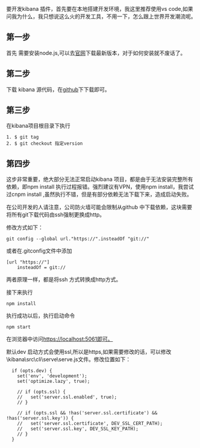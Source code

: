 要开发kibana 插件，首先要在本地搭建开发环境，我这里推荐使用vs code,如果问我为什么，我只想说这么火的开发工具，不用一下，怎么跟上世界开发潮流呢。

## 第一步

首先 需要安装node.js,可以去[官网](https://nodejs.org/en/)下载最新版本，对于如何安装就不废话了。

## 第二步

下载 kibana 源代码，在[github](https://github.com/elastic/kibana)下下载即可。

## 第三步

在kibana项目根目录下执行

```
1. $ git tag
2. $ git checkout 指定version
```

## 第四步

这步非常重要，绝大部分无法正常启动kibana 项目，都是由于无法安装完整所有依赖，即npm install 执行过程报错。强烈建议有VPN，使用npm install，我尝试过cnpm install ,虽然执行不错，但是有部分依赖无法下载下来，造成启动失败。

在公司开发的人请注意，公司防火墙可能会限制从github 中下载依赖，这块需要将所有git下载代码由ssh强制更换成http。

修改方式如下：

```
git config --global url."https://".insteadOf "git://"
```

或者在.gitconfig文件中添加

```
[url "https://"]
    insteadOf = git://
```

两者原理一样，都是将ssh 方式转换成http方式。

接下来执行

```
npm install
```

执行成功以后，执行启动命令

```
npm start
```

在浏览器中访问[https://localhost:5061即可。](https://localhost:5061即可。)

默认dev 启动方式会使用ssl,所以是https,如果需要修改的话，可以修改\kibana\src\cli\serve\serve.js文件。修改位置如下：

```
  if (opts.dev) {
    set('env', 'development');
    set('optimize.lazy', true);

    // if (opts.ssl) {
    //   set('server.ssl.enabled', true);
    // }

    // if (opts.ssl && !has('server.ssl.certificate') && !has('server.ssl.key')) {
    //   set('server.ssl.certificate', DEV_SSL_CERT_PATH);
    //   set('server.ssl.key', DEV_SSL_KEY_PATH);
    // }
  }
```



